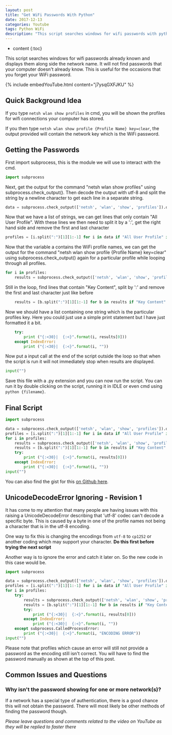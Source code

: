 ```yaml
---
layout: post
title: "Get WiFi Passwords With Python"
date: 2017-12-13
categories: Youtube
tags: Python WiFi
description: "This script searches windows for wifi passwords with python already known and displays them along side the network name. It will not find passwords that your computer doesn't already know. This is useful for the occasions that you forget your WiFi password."
---
```


* content
{:toc}

This script searches windows for wifi passwords already known and displays them along side the network name. It will not find passwords that your computer doesn't already know. This is useful for the occasions that you forget your WiFi password.

{% include embedYouTube.html content="j7ysqGXFJKU" %}

## Quick Background Idea
If you type ```netsh wlan show profiles``` in cmd, you will be shown the profiles for wifi connections your computer has stored.

If you then type ```netsh wlan show profile {Profile Name} key=clear```, the output provided will contain the network key which is the WiFi password.

<!-- more -->

## Getting the Passwords
First import subprocess, this is the module we will use to interact with the cmd.

```python
import subprocess
```

Next, get the output for the command "netsh wlan show profiles" using subprocess.check_output(). Then decode the output with utf-8 and split the string by a newline character to get each line in a separate string. 

```python
data = subprocess.check_output(['netsh', 'wlan', 'show', 'profiles']).decode('utf-8').split('\n')
```

Now that we have a list of strings, we can get lines that only contain "All User Profile". With these lines we then need to split it by a ':', get the right hand side and remove the first and last character

```python
profiles = [i.split(":")[1][1:-1] for i in data if "All User Profile" in i]
```

Now that the variable a contains the WiFi profile names, we can get the output for the command "netsh wlan show profile {Profile Name} key=clear" using subprocess.check_output() again for a particular profile while looping through all profiles.

```python
for i in profiles:
    results = subprocess.check_output(['netsh', 'wlan', 'show', 'profile', i, 'key=clear']).decode('utf-8').split('\n')
```

Still in the loop, find lines that contain "Key Content", split by ':' and remove the first and last character just like before

```python
    results = [b.split(":")[1][1:-1] for b in results if "Key Content" in b]
```

Now we should have a list containing one string which is the particular profiles key. Here you could just use a simple print statement but I have just formatted it a bit.

```python
    try:
        print ("{:<30}|  {:<}".format(i, results[0]))
    except IndexError:
        print ("{:<30}|  {:<}".format(i, ""))
```

Now put a input call at the end of the script outside the loop so that when the script is run it will not immediately stop when results are displayed.

```python
input("")
```

Save this file with a .py extension and you can now run the script. You can run it by double clicking on the script, running it in IDLE or even cmd using ```python {filename}```.

## Final Script

```python
import subprocess

data = subprocess.check_output(['netsh', 'wlan', 'show', 'profiles']).decode('utf-8').split('\n')
profiles = [i.split(":")[1][1:-1] for i in data if "All User Profile" in i]
for i in profiles:
    results = subprocess.check_output(['netsh', 'wlan', 'show', 'profile', i, 'key=clear']).decode('utf-8').split('\n')
    results = [b.split(":")[1][1:-1] for b in results if "Key Content" in b]
    try:
        print ("{:<30}|  {:<}".format(i, results[0]))
    except IndexError:
        print ("{:<30}|  {:<}".format(i, ""))
input("")
```

You can also find the gist for this [on Github here](https://gist.github.com/brentvollebregt/30d278eae98e2ff221add008259d42bb).

## UnicodeDecodeError Ignoring - Revision 1
It has come to my attention that many people are having issues with this raising a UnicodeDecodeError describing that 'utf-8' codec can't decode a specific byte. This is caused by a byte in one of the profile names not being a character that is in the utf-8 encoding.

One way to fix this is changing the encodings from `utf-8` to `cp1252` or another coding which may support your character. **Do this first before trying the next script**

Another way is to ignore the error and catch it later on. So the new code in this case would be.

```python
import subprocess

data = subprocess.check_output(['netsh', 'wlan', 'show', 'profiles']).decode('utf-8', errors="backslashreplace").split('\n')
profiles = [i.split(":")[1][1:-1] for i in data if "All User Profile" in i]
for i in profiles:
    try:
        results = subprocess.check_output(['netsh', 'wlan', 'show', 'profile', i, 'key=clear']).decode('utf-8', errors="backslashreplace").split('\n')
        results = [b.split(":")[1][1:-1] for b in results if "Key Content" in b]
        try:
            print ("{:<30}|  {:<}".format(i, results[0]))
        except IndexError:
            print ("{:<30}|  {:<}".format(i, ""))
    except subprocess.CalledProcessError:
        print ("{:<30}|  {:<}".format(i, "ENCODING ERROR"))
input("")
```

Please note that profiles which cause an error will still not provide a password as the encoding still isn't correct. You will have to find the password manually as shown at the top of this post.

## Common Issues and Questions

### Why isn't the password showing for one or more network(s)?
If a network has a special type of authentication, there is a good chance this will not obtain the password. There will most likely be other methods of finding the password though.

*Please leave questions and comments related to the video on YouTube as they will be replied to faster there*
